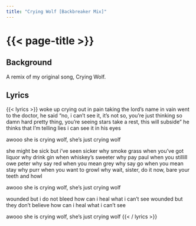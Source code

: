 ```yaml
---
title: "Crying Wolf [Backbreaker Mix]"
---
```

# {{< page-title >}}

## Background
A remix of my original song, Crying Wolf.

## Lyrics
{{< lyrics >}}
woke up crying out in pain
taking the lord’s name in vain
went to the doctor, he said “no,
i can’t see it, it’s not so,
you’re just thinking so damn hard
pretty thing, you’re seeing stars
take a rest, this will subside”
he thinks that I’m telling lies
i can see it in his eyes

awooo
she is crying wolf, she’s just crying wolf

she might be sick but i’ve seen sicker
why smoke grass when you’ve got liquor
why drink gin when whiskey’s sweeter
why pay paul when you stillill owe peter
why say red when you mean grey
why say go when you mean stay
why purr when you want to growl
why wait, sister, do it now,
bare your teeth and howl

awooo
she is crying wolf, she’s just crying wolf

wounded but i do not bleed
how can i heal what i can’t see
wounded but they don’t believe
how can i heal what i can’t see

awooo
she is crying wolf, she’s just crying wolf
{{< / lyrics >}}
